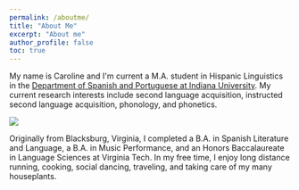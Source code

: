 ```yaml
---
permalink: /aboutme/
title: "About Me"
excerpt: "About me"
author_profile: false
toc: true
---
```


My name is Caroline and I'm current a M.A. student in Hispanic Linguistics in the [Department of Spanish and Portuguese at Indiana University](https://spanport.indiana.edu/graduate/hispanic-linguistics/index.html). My current research interests include second language acquisition, instructed second language acquisition, phonology, and phonetics. 

<img src="/files/Photo_bench2.jpeg/" max-width="90%">

Originally from Blacksburg, Virginia, I completed a B.A. in Spanish Literature and Language, a B.A. in Music Performance, and an Honors Baccalaureate in Language Sciences at Virginia Tech. In my free time, I enjoy long distance running, cooking, social dancing, traveling, and taking care of my many houseplants.

  

